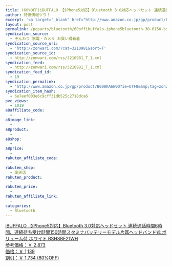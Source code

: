 ```yaml
---
title: (60%OFF)iBUFFALO 【iPhone5対応】Bluetooth 3.0対応ヘッドセット 連続通話時間6時間、連続待ち受け時間150時間スタミナバッテリーモデル片耳ヘッドバンド式 ボリューム付 ホワイト BSHSBE21WH ￥1,139
author: 特価情報ツウ！
excerpt: '<a target="_blank" href="http://www.amazon.co.jp/gp/product/B008KA6W0O?ie=UTF8&amp;tag=zonwari-22&amp;linkCode=as2&amp;camp=247&amp;creative=7399&amp;creativeASIN=B008KA6W0O"><img src="http://ecx.images-amazon.com/images/I/31qNfe9E1-L._SL100_.jpg"><br>iBUFFALO &#12304;iPhone5&#23550;&#24540;&#12305;Bluetooth 3.0&#23550;&#24540;&#12504;&#12483;&#12489;&#12475;&#12483;&#12488; &#36899;&#32154;&#36890;&#35441;&#26178;&#38291;6&#26178;&#38291;&#12289;&#36899;&#32154;&#24453;&#12385;&#21463;&#12369;&#26178;&#38291;150&#26178;&#38291;&#12473;&#12479;&#12511;&#12490;&#12496;&#12483;&#12486;&#12522;&#12540;&#12514;&#12487;&#12523;&#29255;&#32819;&#12504;&#12483;&#12489;&#12496;&#12531;&#12489;&#24335; &#12508;&#12522;&#12517;&#12540;&#12512;&#20184; &#12507;&#12527;&#12452;&#12488; BSHSBE21WH<br>&#21442;&#32771;&#20385;&#26684;&#65306;&#65509; 2,873<br>&#20385;&#26684;&#65306;&#65509; 1,139<br>&#21106;&#24341;&#65306;&#65509; 1,734 (60%OFF)</a>'
layout: post
permalink: /pcparts/bluetooth/60offibuffalo-iphone5bluetooth-30-6150-bshsbe21wh-1139.html
syndication_source:
  - ぞんわり 家電・カメラ お買い得新着
syndication_source_uri:
  - 'http://zonwari.com/?cat=3210981&sort=T'
syndication_source_id:
  - http://zonwari.com/rss/3210981_T_1.xml
syndication_feed:
  - http://zonwari.com/rss/3210981_T_1.xml
syndication_feed_id:
  - 19
syndication_permalink:
  - 'http://www.amazon.co.jp/gp/product/B008KA6W0O?ie=UTF8&amp;tag=zonwari-22&amp;linkCode=as2&amp;camp=247&amp;creative=7399&amp;creativeASIN=B008KA6W0O'
syndication_item_hash:
  - 6e7eef003e6c9cff31db525c2718dca6
pvc_views:
  - 1019
a8affiliate_code:
  - 
a8image_link:
  - 
a8product:
  - 
a8shop:
  - 
a8price:
  - 
rakuten_affiliate_code:
  - 
rakuten_shop:
  - 楽天店
rakuten_product:
  - 
rakuten_price:
  - 
rakuten_affiliate_link:
  - 
categories:
  - Bluetooth
---
```

[<img src='http://i2.wp.com/ecx.images-amazon.com/images/I/31qNfe9E1-L._SL150_.jpg?w=546' title="" alt="" data-recalc-dims="1" />  
iBUFFALO 【iPhone5対応】Bluetooth 3.0対応ヘッドセット 連続通話時間6時間、連続待ち受け時間150時間スタミナバッテリーモデル片耳ヘッドバンド式 ボリューム付 ホワイト BSHSBE21WH  
参考価格：￥ 2,873  
価格：￥ 1,139  
割引：￥ 1,734 (60%OFF)][1]

 [1]: http://www.amazon.co.jp/gp/product/B008KA6W0O?ie=UTF8&#038;tag=tokkajohotsu-22&#038;linkCode=as2&#038;camp=247&#038;creative=7399&#038;creativeASIN=B008KA6W0O